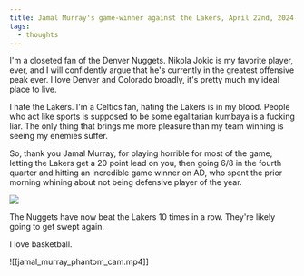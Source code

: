 ```yaml
---
title: Jamal Murray's game-winner against the Lakers, April 22nd, 2024
tags:
  - thoughts
---
```


I'm a closeted fan of the Denver Nuggets. Nikola Jokic is my favorite player, ever, and I will confidently argue that he's currently in the greatest offensive peak ever. I love Denver and Colorado broadly, it's pretty much my ideal place to live.

I hate the Lakers. I'm a Celtics fan, hating the Lakers is in my blood. People who act like sports is supposed to be some egalitarian kumbaya is a fucking liar. The only thing that brings me more pleasure than my team winning is seeing my enemies suffer.

So, thank you Jamal Murray, for playing horrible for most of the game, letting the Lakers get a 20 point lead on you, then going 6/8 in the fourth quarter and hitting an incredible game winner on AD, who spent the prior morning whining about not being defensive player of the year.

![](https://twitter.com/NBATV/status/1782646943589507233)

The Nuggets have now beat the Lakers 10 times in a row. They're likely going to get swept again.

I love basketball.

![[jamal_murray_phantom_cam.mp4]]

